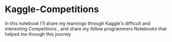 # Kaggle-Competitions
In this notebook I'll share my learnings through Kaggle's difficult and interesting Competitions , and share my fellow programmers Notebooks that helped me through this  journey
